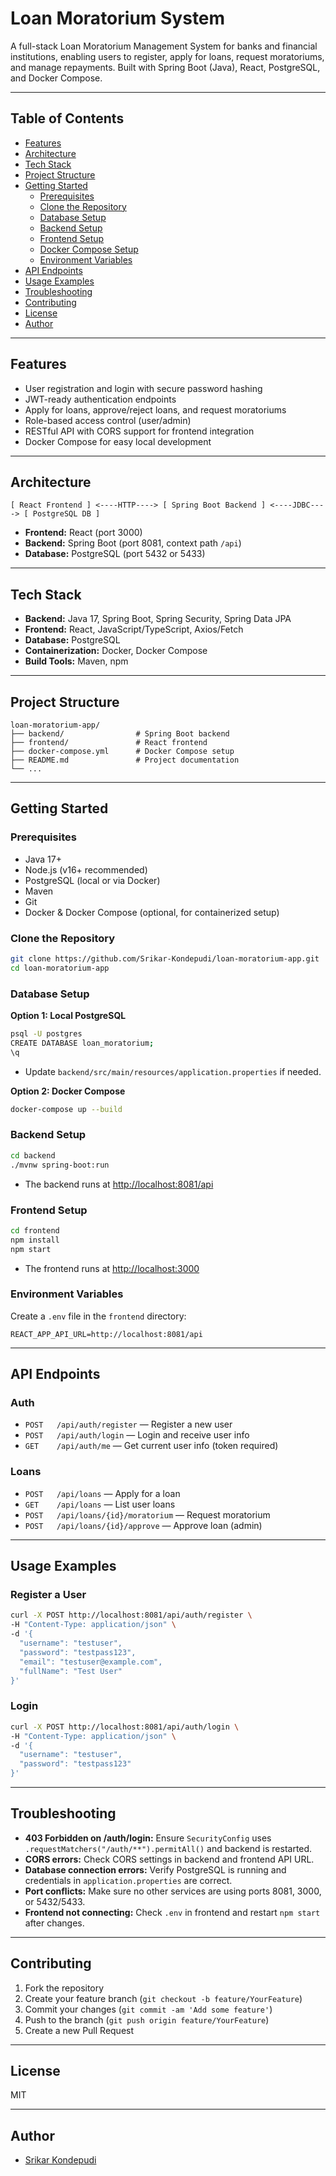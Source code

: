 # Loan Moratorium System

A full-stack Loan Moratorium Management System for banks and financial institutions, enabling users to register, apply for loans, request moratoriums, and manage repayments. Built with Spring Boot (Java), React, PostgreSQL, and Docker Compose.

---

## Table of Contents
- [Features](#features)
- [Architecture](#architecture)
- [Tech Stack](#tech-stack)
- [Project Structure](#project-structure)
- [Getting Started](#getting-started)
  - [Prerequisites](#prerequisites)
  - [Clone the Repository](#clone-the-repository)
  - [Database Setup](#database-setup)
  - [Backend Setup](#backend-setup)
  - [Frontend Setup](#frontend-setup)
  - [Docker Compose Setup](#docker-compose-setup)
  - [Environment Variables](#environment-variables)
- [API Endpoints](#api-endpoints)
- [Usage Examples](#usage-examples)
- [Troubleshooting](#troubleshooting)
- [Contributing](#contributing)
- [License](#license)
- [Author](#author)

---

## Features
- User registration and login with secure password hashing
- JWT-ready authentication endpoints
- Apply for loans, approve/reject loans, and request moratoriums
- Role-based access control (user/admin)
- RESTful API with CORS support for frontend integration
- Docker Compose for easy local development

---

## Architecture
```
[ React Frontend ] <----HTTP----> [ Spring Boot Backend ] <----JDBC----> [ PostgreSQL DB ]
```
- **Frontend:** React (port 3000)
- **Backend:** Spring Boot (port 8081, context path `/api`)
- **Database:** PostgreSQL (port 5432 or 5433)

---

## Tech Stack
- **Backend:** Java 17, Spring Boot, Spring Security, Spring Data JPA
- **Frontend:** React, JavaScript/TypeScript, Axios/Fetch
- **Database:** PostgreSQL
- **Containerization:** Docker, Docker Compose
- **Build Tools:** Maven, npm

---

## Project Structure
```
loan-moratorium-app/
├── backend/                # Spring Boot backend
├── frontend/               # React frontend
├── docker-compose.yml      # Docker Compose setup
├── README.md               # Project documentation
└── ...
```

---

## Getting Started

### Prerequisites
- Java 17+
- Node.js (v16+ recommended)
- PostgreSQL (local or via Docker)
- Maven
- Git
- Docker & Docker Compose (optional, for containerized setup)

### Clone the Repository
```bash
git clone https://github.com/Srikar-Kondepudi/loan-moratorium-app.git
cd loan-moratorium-app
```

### Database Setup
**Option 1: Local PostgreSQL**
```bash
psql -U postgres
CREATE DATABASE loan_moratorium;
\q
```
- Update `backend/src/main/resources/application.properties` if needed.

**Option 2: Docker Compose**
```bash
docker-compose up --build
```

### Backend Setup
```bash
cd backend
./mvnw spring-boot:run
```
- The backend runs at [http://localhost:8081/api](http://localhost:8081/api)

### Frontend Setup
```bash
cd frontend
npm install
npm start
```
- The frontend runs at [http://localhost:3000](http://localhost:3000)

### Environment Variables
Create a `.env` file in the `frontend` directory:
```
REACT_APP_API_URL=http://localhost:8081/api
```

---

## API Endpoints

### Auth
- `POST   /api/auth/register` — Register a new user
- `POST   /api/auth/login` — Login and receive user info
- `GET    /api/auth/me` — Get current user info (token required)

### Loans
- `POST   /api/loans` — Apply for a loan
- `GET    /api/loans` — List user loans
- `POST   /api/loans/{id}/moratorium` — Request moratorium
- `POST   /api/loans/{id}/approve` — Approve loan (admin)

---

## Usage Examples

### Register a User
```bash
curl -X POST http://localhost:8081/api/auth/register \
-H "Content-Type: application/json" \
-d '{
  "username": "testuser",
  "password": "testpass123",
  "email": "testuser@example.com",
  "fullName": "Test User"
}'
```

### Login
```bash
curl -X POST http://localhost:8081/api/auth/login \
-H "Content-Type: application/json" \
-d '{
  "username": "testuser",
  "password": "testpass123"
}'
```

---

## Troubleshooting
- **403 Forbidden on /auth/login:** Ensure `SecurityConfig` uses `.requestMatchers("/auth/**").permitAll()` and backend is restarted.
- **CORS errors:** Check CORS settings in backend and frontend API URL.
- **Database connection errors:** Verify PostgreSQL is running and credentials in `application.properties` are correct.
- **Port conflicts:** Make sure no other services are using ports 8081, 3000, or 5432/5433.
- **Frontend not connecting:** Check `.env` in frontend and restart `npm start` after changes.

---

## Contributing
1. Fork the repository
2. Create your feature branch (`git checkout -b feature/YourFeature`)
3. Commit your changes (`git commit -am 'Add some feature'`)
4. Push to the branch (`git push origin feature/YourFeature`)
5. Create a new Pull Request

---

## License
MIT

---

## Author
- [Srikar Kondepudi](https://github.com/Srikar-Kondepudi)

